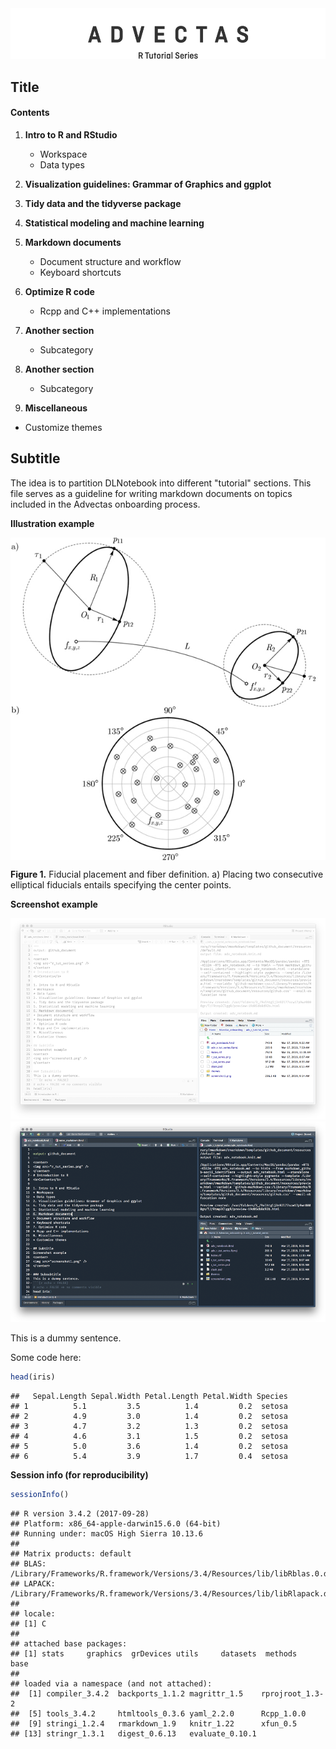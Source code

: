 <center>
<img src="r_tut_series.png" />
</center>


Title
-----

#### <b>Contents</b>

1.  <b>Intro to R and RStudio</b>
    -   Workspace
    -   Data types
2.  <b>Visualization guidelines: Grammar of Graphics and ggplot</b>

3.  <b>Tidy data and the tidyverse package</b>

4.  <b>Statistical modeling and machine learning</b>

5.  <b>Markdown documents</b>
    -   Document structure and workflow
    -   Keyboard shortcuts
6.  <b>Optimize R code</b>
    -   Rcpp and C++ implementations
7.  <b>Another section</b>
    -   Subcategory
8.  <b>Another section</b>
    -   Subcategory
9.  <b>Miscellaneous</b>

-   Customize themes

Subtitle
--------

The idea is to partition DLNotebook into different "tutorial" sections. This file serves as a guideline for writing markdown documents on topics included in the Advectas onboarding process.

<b>Illustration example</b>

<p align="center">
  <img align="center" img src="illustration_test.jpg" />
</p>


<b>Figure 1.</b> Fiducial placement and fiber definition. a) Placing two consecutive elliptical fiducials entails specifying the center points.

<b>Screenshot example</b>

<center>
<img src="screen1.png" /><img src="screen1-dark.png" />
</center>

This is a dummy sentence.

Some code here:
``` r
head(iris)
```

    ##   Sepal.Length Sepal.Width Petal.Length Petal.Width Species
    ## 1          5.1         3.5          1.4         0.2  setosa
    ## 2          4.9         3.0          1.4         0.2  setosa
    ## 3          4.7         3.2          1.3         0.2  setosa
    ## 4          4.6         3.1          1.5         0.2  setosa
    ## 5          5.0         3.6          1.4         0.2  setosa
    ## 6          5.4         3.9          1.7         0.4  setosa

<b>Session info (for reproducibility)</b>

``` r
sessionInfo()
```

    ## R version 3.4.2 (2017-09-28)
    ## Platform: x86_64-apple-darwin15.6.0 (64-bit)
    ## Running under: macOS High Sierra 10.13.6
    ## 
    ## Matrix products: default
    ## BLAS: /Library/Frameworks/R.framework/Versions/3.4/Resources/lib/libRblas.0.dylib
    ## LAPACK: /Library/Frameworks/R.framework/Versions/3.4/Resources/lib/libRlapack.dylib
    ## 
    ## locale:
    ## [1] C
    ## 
    ## attached base packages:
    ## [1] stats     graphics  grDevices utils     datasets  methods   base     
    ## 
    ## loaded via a namespace (and not attached):
    ##  [1] compiler_3.4.2  backports_1.1.2 magrittr_1.5    rprojroot_1.3-2
    ##  [5] tools_3.4.2     htmltools_0.3.6 yaml_2.2.0      Rcpp_1.0.0     
    ##  [9] stringi_1.2.4   rmarkdown_1.9   knitr_1.22      xfun_0.5       
    ## [13] stringr_1.3.1   digest_0.6.13   evaluate_0.10.1

